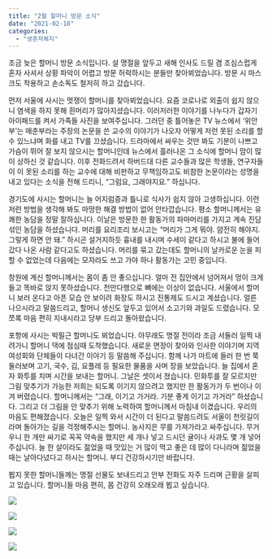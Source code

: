 ```yaml
---
title: "2월 할머니 방문 소식"
date: "2021-02-18"
categories: 
  - "생존자복지"
---
```


조금 늦은 할머니 방문 소식입니다. 설 명절을 앞두고 새해 인사도 드릴 겸 조심스럽게 혼자 사셔서 상황 파악이 어렵고 방문 허락하시는 분들만 찾아뵈었습니다. 방문 시 마스크도 착용하고 손소독도 철저히 하고 갔습니다.

먼저 서울에 사시는 멋쟁이 할머니를 찾아뵈었습니다. 요즘 코로나로 외출이 쉽지 않으니 염색을 하지 못해 흰머리가 많아지셨습니다. 이러저러한 이야기를 나누다가 갑자기 아이패드를 켜서 가족들 사진을 보여주십니다. 그러던 중 틀어놓은 TV 뉴스에서 ‘위안부’는 매춘부라는 주장의 논문을 쓴 교수의 이야기가 나오자 어떻게 저런 못된 소리를 할 수 있느냐며 화를 내고 TV를 끄셨습니다. 드라마에서 싸우는 것만 봐도 기분이 나쁘고 가슴이 뛰어 잘 보지 않으시는 할머니인데 뉴스에서 흘러나온 그 소식에 할머니 맘이 많이 상하신 것 같습니다. 이후 전화드려서 하버드대 다른 교수들과 많은 학생들, 연구자들이 이 못된 소리를 하는 교수에 대해 비판하고 무책임하고도 비참한 논문이라는 성명을 내고 있다는 소식을 전해 드리니, “그럼요, 그래야지요.” 하십니다.

경기도에 사시는 할머니는 늘 어지럼증과 틀니로 식사가 쉽지 않아 고생하십니다. 이런저런 방법을 생각해 봐도 마땅한 해결 방법이 없어 안타깝습니다. 평소 할머니께서는 유쾌한 농담을 정말 잘하십니다. 이날은 방문한 한 활동가의 파마머리를 가지고 계속 진담 섞인 농담을 하셨습니다. 머리를 요리조리 보시고는 “머리가 그게 뭐야. 얌전히 해야지. 그렇게 하면 안 돼.” 하시곤 설거지하듯 흉내를 내시며 수세미 같다고 하시고 불에 들어갔다 나온 사람 같다고도 하셨습니다. 머리를 묶고 갔는데도 할머니의 날카로운 눈을 피할 수 없었는데 다음에는 모자라도 쓰고 가야 하나 활동가는 고민 중입니다.

창원에 계신 할머니께서는 몸이 좀 안 좋으십니다. 얼마 전 집안에서 넘어져서 멍이 크게 들고 똑바로 앉지 못하셨습니다. 천만다행으로 뼈에는 이상이 없습니다. 서울에서 할머니 보러 온다고 아픈 모습 안 보이려 화장도 하시고 진통제도 드시고 계셨습니다. 얼른 나으시라고 말씀드리고, 할머니 생신도 앞두고 있어서 소고기와 과일도 드렸습니다. 모쪼록 마음 편히 지내시라고 당부 드리고 돌아왔습니다.

포항에 사시는 박필근 할머니도 뵈었습니다. 아무래도 명절 전이라 조금 서둘러 일찍 내려가니 할머니 댁에 점심때 도착했습니다. 새로운 면장이 찾아와 인사한 이야기며 지역 여성회와 단체들이 다녀간 이야기 등 말씀해 주십니다. 함께 나가 마트에 들러 한 번 쭉 둘러보며 고기, 국수, 김, 요플레 등 필요한 물품을 사며 장을 보았습니다. 늘 집에서 혼자 화투를 치며 시간을 보내는 할머니. 그날은 셋이서 쳤습니다. 민화투를 잘 모르지만 그림 맞추기가 가능한 저희는 되도록 이기지 않으려고 했지만 한 활동가가 두 번이나 이겨 버렸습니다. 할머니께서는 “그래, 이기고 가거라. 기분 좋게 이기고 가거라” 하셨습니다. 그리고 더 그림을 안 맞추기 위해 노력하여 할머니께서 마침내 이겼습니다. 우리의 마음도 편해졌습니다. 오늘은 일찍 와서 시간이 더 된다고 말씀드려도 서울이 천릿길이라며 돌아가는 길을 걱정해주시는 할머니. 농사지은 무를 가져가라고 싸주십니다. 무거우니 한 개만 싸기로 꼭꼭 약속을 했지만 세 개나 넣고 드시던 귤이나 사과도 몇 개 넣어 주십니다. 늘 한 살이라도 젊었을 때 맛있는 거 많이 먹고 좋은 데 많이 다니라며 젊었을 때는 날아다녔다고 하시는 할머니. 부디 건강하시기만 바랍니다.

뵙지 못한 할머니들께는 명절 선물도 보내드리고 안부 전화도 자주 드리며 근황을 살피고 있습니다. 할머니들 마음 편히, 몸 건강히 오래오래 뵙고 싶습니다.

![](http://womenandwar.net/kr/wp-content/uploads/2021/02/20210208_135602-scaled-e1613634780863-1024x501.jpg)

![](http://womenandwar.net/kr/wp-content/uploads/2021/02/20210208_131914-scaled-e1613634866877-549x1024.jpg)

![](http://womenandwar.net/kr/wp-content/uploads/2021/02/20210208_120311-scaled-e1613634931952-805x1024.jpg)

![](http://womenandwar.net/kr/wp-content/uploads/2021/02/20210202_133722-768x1024.jpg)
